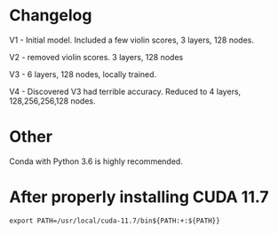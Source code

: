 # Changelog
V1 - Initial model. Included a few violin scores, 3 layers, 128 nodes.

V2 - removed violin scores. 3 layers, 128 nodes

V3 - 6 layers, 128 nodes, locally trained.

V4 - Discovered V3 had terrible accuracy. Reduced to 4 layers, 128,256,256,128 nodes.

# Other
Conda with Python 3.6 is highly recommended.

# After properly installing CUDA 11.7
`export PATH=/usr/local/cuda-11.7/bin${PATH:+:${PATH}}`